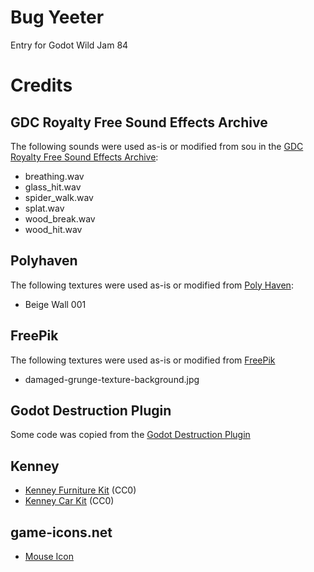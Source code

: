 # Bug Yeeter

Entry for Godot Wild Jam 84


# Credits

## GDC Royalty Free Sound Effects Archive

The following sounds were used as-is or modified from sou in the [GDC Royalty Free Sound Effects Archive](https://sonniss.com/gameaudiogdc/):

- breathing.wav
- glass_hit.wav
- spider_walk.wav
- splat.wav
- wood_break.wav
- wood_hit.wav

## Polyhaven
The following textures were used as-is or modified from [Poly Haven](https://polyhaven.com/a/beige_wall_001):

- Beige Wall 001

## FreePik
The following textures were used as-is or modified from [FreePik](https://www.freepik.com)

- damaged-grunge-texture-background.jpg

## Godot Destruction Plugin
Some code was copied from the [Godot Destruction Plugin](https://github.com/Jummit/godot-destruction-plugin/)

## Kenney

- [Kenney Furniture Kit](https://kenney.nl/assets/furniture-kit) (CC0)
- [Kenney Car Kit](https://kenney.nl/assets/car-kit) (CC0)


## game-icons.net

- [Mouse Icon](https://game-icons.net/1x1/delapouite/mouse.html)
